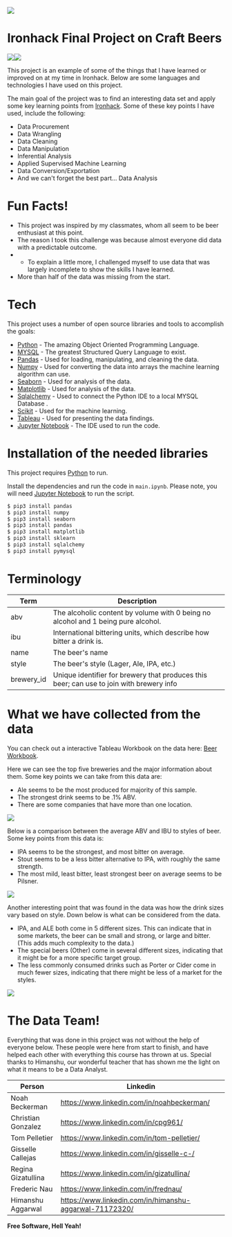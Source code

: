 [![](https://lh3.googleusercontent.com/u7MLTOImlXiCxztNKqWIyZnJc_jXfB_PWDhxIADk3ivr1tCWxwaQFRe-mZuHv4h8_Su4Fg=s85)](https://www.ironhack.com)
# Ironhack Final Project on Craft Beers


[![](https://www.python.org/static/community_logos/python-powered-w-100x40.png)](https://www.python.org/psf-landing/)[![](https://www.mysql.com/common/logos/includes-mysql-125x64.png)](https://www.mysql.com)

This project is an example of some of the things that I have learned or improved on at my time in Ironhack. Below are some languages and technologies I have used on this project.


The main goal of the project was to find an interesting data set and apply some key learning points from [Ironhack]. Some of these key points I have used, include the following:
 * Data Procurement
 * Data Wrangling
 * Data Cleaning
 * Data Manipulation
 * Inferential Analysis
 * Applied Supervised Machine Learning
 * Data Conversion/Exportation
 * And we can't forget the best part... Data Analysis
# Fun Facts!

  - This project was inspired by my classmates, whom all seem to be beer enthusiast at this point.
  - The reason I took this challenge was because almost everyone did data with a predictable outcome. 
  - - To explain a little more, I challenged myself to use data that was largely incomplete to show the skills I have learned.
  - More than half of the data was missing from the start.

# Tech

This project uses a number of open source libraries and tools to accomplish the goals:

* [Python] - The amazing Object Oriented Programming Language.
* [MYSQL] - The greatest Structured Query Language to exist. 
* [Pandas] - Used for loading, manipulating, and cleaning the data.
* [Numpy] - Used for converting the data into arrays the machine learning algorithm can use.
* [Seaborn] - Used for analysis of the data.
* [Matplotlib] - Used for analysis of the data.
* [Sqlalchemy] - Used to connect the Python IDE to a local MYSQL Database .
* [Scikit] - Used for the machine learning.
* [Tableau] - Used for presenting the data findings.
* [Jupyter Notebook] - The IDE used to run the code.



# Installation of the needed libraries

This project requires [Python] to run.

Install the dependencies and run the code in `main.ipynb`.
Please note, you will need [Jupyter Notebook] to run the script.

```sh
$ pip3 install pandas
$ pip3 install numpy
$ pip3 install seaborn
$ pip3 install pandas
$ pip3 install matplotlib
$ pip3 install sklearn
$ pip3 install sqlalchemy
$ pip3 install pymysql
```

# Terminology

| Term | Description |
| ------ | ------ |
| abv| The alcoholic content by volume with 0 being no alcohol and 1 being pure alcohol. |
| ibu | International bittering units, which describe how bitter a drink is. |
| name | The beer's name |
| style | The beer's style (Lager, Ale, IPA, etc.) |
| brewery_id| Unique identifier for brewery that produces this beer; can use to join with brewery info |


# What we have collected from the data
You can check out a interactive Tableau Workbook on the data here: [Beer Workbook].

Here we can see the top five breweries and the major information about them. Some key points we can take from this data are:
* Ale seems to be the most produced for majority of this sample.
* The strongest drink seems to be .1% ABV.
* There are some companies that have more than one location.

[![](https://github.com/NoahBeckerman/Ironhack-final-project/blob/master/Visuals/Screen%20Shot%202019-08-14%20at%209.12.23%20PM.png?raw=true)](https://github.com/NoahBeckerman/Ironhack-final-project/)

Below is a comparison between the average ABV and IBU to styles of beer. Some key points from this data is:
* IPA seems to be the strongest, and most bitter on average.
* Stout seems to be a less bitter alternative to IPA, with roughly the same strength.
* The most mild, least bitter, least strongest beer on average seems to be Pilsner.

[![](https://github.com/NoahBeckerman/Ironhack-final-project/blob/master/Visuals/Screen%20Shot%202019-08-14%20at%209.13.08%20PM.png)](https://github.com/NoahBeckerman/Ironhack-final-project/)

Another interesting point that was found in the data was how the drink sizes vary based on style. Down below is what can be considered from the data.
* IPA, and ALE both come in 5 different sizes. This can indicate that in some markets, the beer can be small and strong, or large and bitter. (This adds much complexity to the data.)
* The special beers (Other) come in several different sizes, indicating that it might be for a more specific target group.
* The less commonly consumed drinks such as Porter or Cider come in much fewer sizes, indicating that there might be less of a market for the styles.

[![](https://github.com/NoahBeckerman/Ironhack-final-project/blob/master/Visuals/Screen%20Shot%202019-08-14%20at%209.13.29%20PM.png)](https://github.com/NoahBeckerman/Ironhack-final-project/)

# The Data Team!

Everything that was done in this project was not without the help of everyone below. These people were here from start to finish, and have helped each other with everything this course has thrown at us. Special thanks to Himanshu, our wonderful teacher that has shown me the light on what it means to be a Data Analyst.

| Person | Linkedin |
| ------ | ------ |
| Noah Beckerman | https://www.linkedin.com/in/noahbeckerman/ |
| Christian Gonzalez | https://www.linkedin.com/in/cpg961/ |
| Tom Pelletier | https://www.linkedin.com/in/tom-pelletier/ |
| Gisselle Callejas | https://www.linkedin.com/in/gisselle-c-/ |
| Regina Gizatullina | https://www.linkedin.com/in/gizatullina/ |
| Frederic Nau | https://www.linkedin.com/in/frednau/ |
| Himanshu Aggarwal | https://www.linkedin.com/in/himanshu-aggarwal-71172320/ |


**Free Software, Hell Yeah!**

   [MYSQL]: <https://www.mysql.com/>
   [Python]: <https://www.python.org/>
   [Pandas]: <https://pandas.pydata.org/>
   [Numpy]: <https://www.numpy.org/>
   [Seaborn]: <https://seaborn.pydata.org/>
   [Matplotlib]: <https://matplotlib.org/>
   [Sqlalchemy]: <https://www.sqlalchemy.org/>
   [Scikit]: <https://scikit-learn.org/stable/>
   [Tableau]: <https://www.tableau.com/>
   [Jupyter Notebook]: <https://jupyter.org/>
   [Ironhack]: <https://www.ironhack.com/en>
   [Beer Workbook]: <https://public.tableau.com/profile/noah.beckerman#!/vizhome/Ironhack-Final-Project/Top5Breweriesandtheirinformation>
